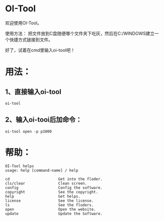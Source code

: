 # OI-Tool

欢迎使用OI-Tool。

使用方法：
把文件放到C盘随便哪个文件夹下吃灰，然后在C:/WINDOWS建立一个快捷方式链接到文件。

好了，试着在cmd里输入oi-tool吧！

# 用法：

## 1、直接输入oi-tool

```
oi-tool
```

## 2、输入oi-tooi后加命令：

```
oi-tool open -p p1000
```

# 帮助：
```
OI-Tool helps
usage: help [command-name] / help

cd                      Get into the floder.
cls/clear               Clean screen.
config                  Config the software.
copyright               See the copyright.
help                    Get helps.
license                 See the license.
ls                      See the floders.
open                    Open the website.
update                  Update the Software.
```
